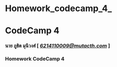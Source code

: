# Homework_codecamp_4_
# CodeCamp 4

### นาย ภูชิต  มุนีวงศ์  [ *6214110009@mutacth.com* ]

### Homework CodeCamp 4
